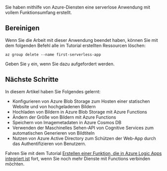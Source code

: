 Sie haben mithilfe von Azure-Diensten eine serverlose Anwendung mit vollem Funktionsumfang erstellt.

## <a name="clean-up"></a>Bereinigen
<!---TODO: Update for sandbox--->

Wenn Sie die Arbeit mit dieser Anwendung beendet haben, können Sie mit dem folgenden Befehl alle im Tutorial erstellten Ressourcen löschen:

```azurecli
az group delete --name first-serverless-app
```

Geben Sie `y` ein, wenn Sie dazu aufgefordert werden.  

## <a name="next-steps"></a>Nächste Schritte

In diesem Artikel haben Sie Folgendes gelernt:
  - Konfigurieren von Azure Blob Storage zum Hosten einer statischen Website und von hochgeladenen Bildern
  - Hochladen von Bildern in Azure Blob Storage mit Azure Functions
  - Ändern der Größe von Bildern mit Azure Functions
  - Speichern von Imagemetadaten in Azure Cosmos DB 
  - Verwenden der Maschinelles Sehen-API von Cognitive Services zum automatischen Generieren von Bildtiteln
  - Nutzen von Azure Active Directory zum Schützen der Web-App durch das Authentifizieren von Benutzern.

Fahren Sie mit dem Tutorial [Erstellen einer Funktion, die in Azure Logic Apps integriert ist](https://docs.microsoft.com/azure/azure-functions/functions-twitter-email) fort, wenn Sie noch mehr Dienste mit Functions verbinden möchten.